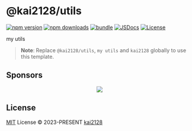 # @kai2128/utils

[![npm version][npm-version-src]][npm-version-href]
[![npm downloads][npm-downloads-src]][npm-downloads-href]
[![bundle][bundle-src]][bundle-href]
[![JSDocs][jsdocs-src]][jsdocs-href]
[![License][license-src]][license-href]

my utils

> **Note**:
> Replace `@kai2128/utils`, `my utils` and `kai2128` globally to use this template.

## Sponsors

<p align="center">
  <a href="https://cdn.jsdelivr.net/gh/kai2128/static/sponsors.svg">
    <img src='https://cdn.jsdelivr.net/gh/kai2128/static/sponsors.svg'/>
  </a>
</p>

## License

[MIT](./LICENSE) License © 2023-PRESENT [kai2128](https://github.com/kai2128)

<!-- Badges -->

[npm-version-src]: https://img.shields.io/npm/v/@kai2128/utils?style=flat&colorA=080f12&colorB=1fa669
[npm-version-href]: https://npmjs.com/package/@kai2128/utils
[npm-downloads-src]: https://img.shields.io/npm/dm/@kai2128/utils?style=flat&colorA=080f12&colorB=1fa669
[npm-downloads-href]: https://npmjs.com/package/@kai2128/utils
[bundle-src]: https://img.shields.io/bundlephobia/minzip/@kai2128/utils?style=flat&colorA=080f12&colorB=1fa669&label=minzip
[bundle-href]: https://bundlephobia.com/result?p=@kai2128/utils
[license-src]: https://img.shields.io/github/license/kai2128/@kai2128/utils.svg?style=flat&colorA=080f12&colorB=1fa669
[license-href]: https://github.com/kai2128/@kai2128/utils/blob/main/LICENSE
[jsdocs-src]: https://img.shields.io/badge/jsdocs-reference-080f12?style=flat&colorA=080f12&colorB=1fa669
[jsdocs-href]: https://www.jsdocs.io/package/@kai2128/utils

